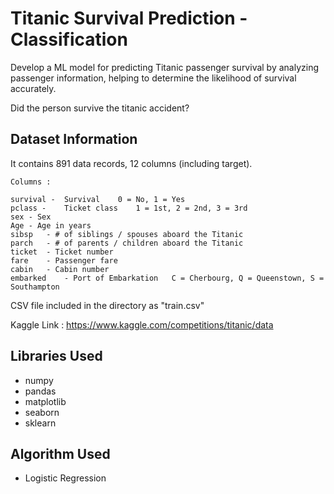 # Titanic Survival Prediction - Classification
Develop a ML model for predicting Titanic passenger survival by analyzing passenger information, helping to determine the likelihood of survival accurately.

Did the person survive the titanic accident?
## Dataset Information

It contains 891 data records, 12 columns (including target).

```
Columns :

survival -	Survival	0 = No, 1 = Yes
pclass -	Ticket class	1 = 1st, 2 = 2nd, 3 = 3rd
sex	- Sex	
Age	- Age in years	
sibsp	- # of siblings / spouses aboard the Titanic	
parch	- # of parents / children aboard the Titanic	
ticket	- Ticket number	
fare	- Passenger fare	
cabin	- Cabin number	
embarked	- Port of Embarkation	C = Cherbourg, Q = Queenstown, S = Southampton
```
CSV file included in the directory as "train.csv"

Kaggle Link : https://www.kaggle.com/competitions/titanic/data

## Libraries Used

* numpy
* pandas
* matplotlib
* seaborn
* sklearn


## Algorithm Used

* Logistic Regression
